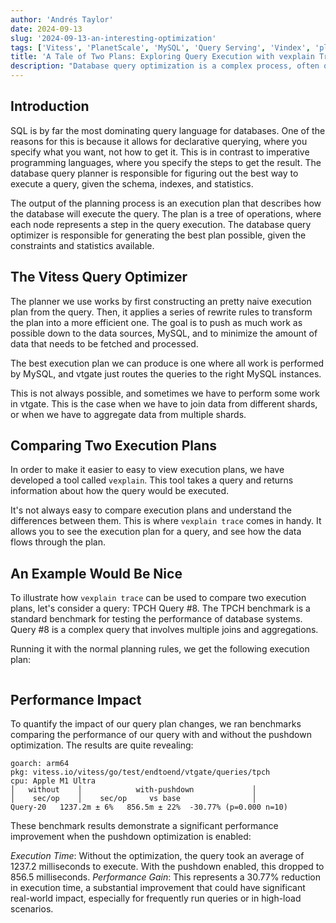 ```yaml
---
author: 'Andrés Taylor'
date: 2024-09-13
slug: '2024-09-13-an-interesting-optimization'
tags: ['Vitess', 'PlanetScale', 'MySQL', 'Query Serving', 'Vindex', 'plan', 'execution plan', 'explain', 'optimizer']
title: 'A Tale of Two Plans: Exploring Query Execution with vexplain Trace'
description: "Database query optimization is a complex process, often operating behind the scenes. In this post, we use vexplain trace to examine how turning off a single rewrite rule in the query planner affects execution plans. By comparing two different plans for the same query, we'll demonstrate how vexplain can provide insights into the decision-making process of the query optimizer. This exploration will be useful for database administrators, developers, and anyone interested in understanding query performance. Join us as we use vexplain to shed light on the subtle yet impactful changes in query execution strategies."
---
```


## Introduction

SQL is by far the most dominating query language for databases. One of the reasons for this is because it allows for declarative querying, where you specify what you want, not how to get it. This is in contrast to imperative programming languages, where you specify the steps to get the result. The database query planner is responsible for figuring out the best way to execute a query, given the schema, indexes, and statistics.

The output of the planning process is an execution plan that describes how the database will execute the query. The plan is a tree of operations, where each node represents a step in the query execution. The database query optimizer is responsible for generating the best plan possible, given the constraints and statistics available.

## The Vitess Query Optimizer

The planner we use works by first constructing an pretty naive execution plan from the query. Then, it applies a series of rewrite rules to transform the plan into a more efficient one. The goal is to push as much work as possible down to the data sources, MySQL, and to minimize the amount of data that needs to be fetched and processed.

The best execution plan we can produce is one where all work is performed by MySQL, and vtgate just routes the queries to the right MySQL instances.

This is not always possible, and sometimes we have to perform some work in vtgate. This is the case when we have to join data from different shards, or when we have to aggregate data from multiple shards.

## Comparing Two Execution Plans
In order to make it easier to easy to view execution plans, we have developed a tool called `vexplain`. This tool takes a query and returns information about how the query would be executed. 

It's not always easy to compare execution plans and understand the differences between them. This is where `vexplain trace` comes in handy. It allows you to see the execution plan for a query, and see how the data flows through the plan.

## An Example Would Be Nice

To illustrate how `vexplain trace` can be used to compare two execution plans, let's consider a query: TPCH Query #8. The TPCH benchmark is a standard benchmark for testing the performance of database systems. Query #8 is a complex query that involves multiple joins and aggregations.

Running it with the normal planning rules, we get the following execution plan:

```json
```


## Performance Impact
To quantify the impact of our query plan changes, we ran benchmarks comparing the performance of our query with and without the pushdown optimization. The results are quite revealing:

```goos: darwin
goarch: arm64
pkg: vitess.io/vitess/go/test/endtoend/vtgate/queries/tpch
cpu: Apple M1 Ultra
│   without    │            with-pushdown             │
│    sec/op    │    sec/op     vs base                │
Query-20   1237.2m ± 6%   856.5m ± 22%  -30.77% (p=0.000 n=10)
```

These benchmark results demonstrate a significant performance improvement when the pushdown optimization is enabled:

*Execution Time*: Without the optimization, the query took an average of 1237.2 milliseconds to execute. With the pushdown enabled, this dropped to 856.5 milliseconds.
*Performance Gain*: This represents a 30.77% reduction in execution time, a substantial improvement that could have significant real-world impact, especially for frequently run queries or in high-load scenarios.
